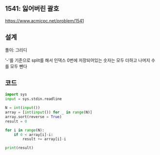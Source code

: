 <h2>1541: 잃어버린 괄호</h2>

https://www.acmicpc.net/problem/1541

<h2>설계</h2>
풀이: 그리디

'-'를 기준으로 split를 해서 인덱스 0번에 저장되어있는 숫자는 모두 더하고 나머지 수를 모두 뺀다
 
<h2>코드</h2>

```python
import sys
input = sys.stdin.readline

N = int(input())
array = [int(input()) for _ in range(N)]
array.sort(reverse = True)
result = 0

for i in range(N):
    if 0 < array[i]-i:
        result += array[i]-i

print(result)
```